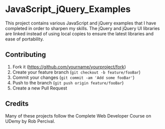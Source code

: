 # JavaScript_jQuery_Examples
This project contains various JavaScript and jQuery examples that I have completed in order to sharpen my skills. 
The jQuery and jQuery UI libraries are linked instead of using local copies to ensure the latest libraries and ease of portability.

## Contributing

1. Fork it (<https://github.com/yourname/yourproject/fork>)
2. Create your feature branch (`git checkout -b feature/fooBar`)
3. Commit your changes (`git commit -am 'Add some fooBar'`)
4. Push to the branch (`git push origin feature/fooBar`)
5. Create a new Pull Request

## Credits
Many of these projects follow the Complete Web Developer Course on UDemy by Rob Percival.

